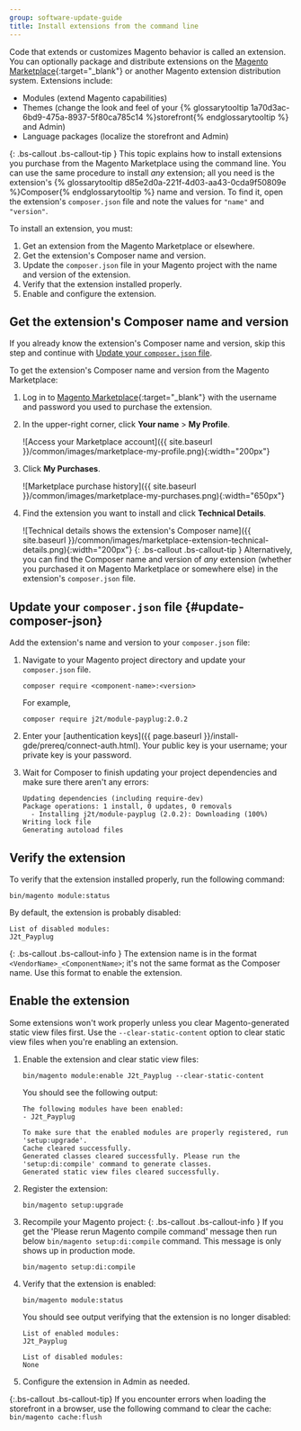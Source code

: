 ```yaml
---
group: software-update-guide
title: Install extensions from the command line
---
```


Code that extends or customizes Magento behavior is called an extension. You can optionally package and distribute extensions on the [Magento Marketplace](https://marketplace.magento.com){:target="_blank"} or another Magento extension distribution system. Extensions include:

-   Modules (extend Magento capabilities)
-   Themes (change the look and feel of your {% glossarytooltip 1a70d3ac-6bd9-475a-8937-5f80ca785c14 %}storefront{% endglossarytooltip %} and Admin)
-   Language packages (localize the storefront and Admin)

{: .bs-callout .bs-callout-tip }
This topic explains how to install extensions you purchase from the Magento Marketplace using the command line. You can use the same procedure to install _any_ extension; all you need is the extension's {% glossarytooltip d85e2d0a-221f-4d03-aa43-0cda9f50809e %}Composer{% endglossarytooltip %} name and version. To find it, open the extension's `composer.json` file and note the values for `"name"` and `"version"`.

To install an extension, you must:

1.  Get an extension from the Magento Marketplace or elsewhere.
2.  Get the extension's Composer name and version.
3.  Update the `composer.json` file in your Magento project with the name and version of the extension.
4.  Verify that the extension installed properly.
5.  Enable and configure the extension.

## Get the extension's Composer name and version

If you already know the extension's Composer name and version, skip this step and continue with [Update your `composer.json` file](#update-composer-json).

To get the extension's Composer name and version from the Magento Marketplace:

1.  Log in to [Magento Marketplace](https://marketplace.magento.com){:target="_blank"} with the username and password you used to purchase the extension.

2.  In the upper-right corner, click **Your name** > **My Profile**.

	![Access your Marketplace account]({{ site.baseurl }}/common/images/marketplace-my-profile.png){:width="200px"}
3.  Click **My Purchases**.

	![Marketplace purchase history]({{ site.baseurl }}/common/images/marketplace-my-purchases.png){:width="650px"}
4.  Find the extension you want to install and click **Technical Details**.

	![Technical details shows the extension's Composer name]({{ site.baseurl }}/common/images/marketplace-extension-technical-details.png){:width="200px"}
{: .bs-callout .bs-callout-tip }
Alternatively, you can find the Composer name and version of _any_ extension (whether you purchased it on Magento Marketplace or somewhere else) in the extension's `composer.json` file.

## Update your `composer.json` file {#update-composer-json}

Add the extension's name and version to your `composer.json` file:

1.  Navigate to your Magento project directory and update your `composer.json` file.

		composer require <component-name>:<version>

	For example,

		composer require j2t/module-payplug:2.0.2

2.  Enter your [authentication keys]({{ page.baseurl }}/install-gde/prereq/connect-auth.html). Your public key is your username; your private key is your password.

3.  Wait for Composer to finish updating your project dependencies and make sure there aren't any errors:

		Updating dependencies (including require-dev)
		Package operations: 1 install, 0 updates, 0 removals
		  - Installing j2t/module-payplug (2.0.2): Downloading (100%)
		Writing lock file
		Generating autoload files

## Verify the extension

To verify that the extension installed properly, run the following command:

	bin/magento module:status

By default, the extension is probably disabled:

	List of disabled modules:
	J2t_Payplug

{: .bs-callout .bs-callout-info }
The extension name is in the format `<VendorName>_<ComponentName>`; it's not the same format as the Composer name. Use this format to enable the extension.

## Enable the extension

Some extensions won't work properly unless you clear Magento-generated static view files first. Use the `--clear-static-content` option to clear static view files when you're enabling an extension.

1.  Enable the extension and clear static view files:

		bin/magento module:enable J2t_Payplug --clear-static-content

    You should see the following output:

		The following modules have been enabled:
		- J2t_Payplug

		To make sure that the enabled modules are properly registered, run 'setup:upgrade'.
		Cache cleared successfully.
		Generated classes cleared successfully. Please run the 'setup:di:compile' command to generate classes.
		Generated static view files cleared successfully.

2.  Register the extension:

		bin/magento setup:upgrade

3.  Recompile your Magento project:
{: .bs-callout .bs-callout-info }
If you get the 'Please rerun Magento compile command' message then run below `bin/magento setup:di:compile` command. This message is only shows up in production mode.

		bin/magento setup:di:compile

4.  Verify that the extension is enabled:

		bin/magento module:status

    You should see output verifying that the extension is no longer disabled:

		List of enabled modules:
		J2t_Payplug

		List of disabled modules:
		None

5.  Configure the extension in Admin as needed.

{:.bs-callout .bs-callout-tip}
If you encounter errors when loading the storefront in a browser, use the following command to clear the cache:
<br/>
`bin/magento cache:flush`
